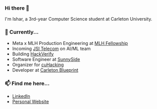 ### Hi there 👋

<!--
**isharghura/isharghura** is a ✨ _special_ ✨ repository because its `README.md` (this file) appears on your GitHub profile.

Here are some ideas to get you started:

- 🔭 I’m currently working on ...
- 🌱 I’m currently learning ...
- 👯 I’m looking to collaborate on ...
- 🤔 I’m looking for help with ...
- 💬 Ask me about ...
- 📫 How to reach me: ...
- 😄 Pronouns: ...
- ⚡ Fun fact: ...
-->

I'm Ishar, a 3rd-year Computer Science student at Carleton University.

### 🔭 Currently...
- Meta x MLH Production Engineering at [MLH Fellowship](https://fellowship.mlh.io/programs/production-engineering-sre)
- Incoming [JSI Telecom](https://www.jsitelecom.com) on AI/ML team
- Building [HackVerify](https://www.hackverify.com)
- Software Engineer at [SunnySide](https://www.sunnyside.care)
- Organizer for [cuHacking](https://www.cuhacking.ca)
- Developer at [Carleton Blueprint](https://carletonblueprint.org)

### 📫 Find me here...
- [LinkedIn](https://www.linkedin.com/in/ishar-ghura/)
- [Personal Website](https://isharghura.com)
